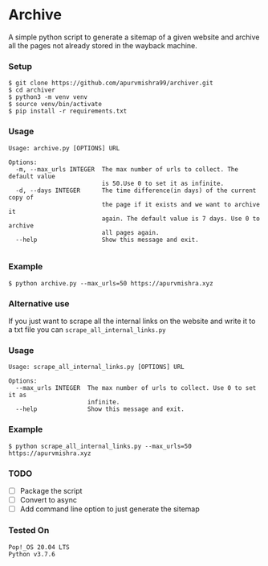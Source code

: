 # Archive

A simple python script to generate a sitemap of a given website and archive all the pages not already stored in the wayback machine.

### Setup

```console
$ git clone https://github.com/apurvmishra99/archiver.git
$ cd archiver
$ python3 -m venv venv
$ source venv/bin/activate
$ pip install -r requirements.txt
```

### Usage 

```console
Usage: archive.py [OPTIONS] URL

Options:
  -m, --max_urls INTEGER  The max number of urls to collect. The default value
                          is 50.Use 0 to set it as infinite.
  -d, --days INTEGER      The time difference(in days) of the current copy of
                          the page if it exists and we want to archive it
                          again. The default value is 7 days. Use 0 to archive
                          all pages again.
  --help                  Show this message and exit.
  
```
### Example

```console 
$ python archive.py --max_urls=50 https://apurvmishra.xyz
```

### Alternative use

If you just want to scrape all the internal links on the website and write it to a txt file you can `scrape_all_internal_links.py`

### Usage

``` console 
Usage: scrape_all_internal_links.py [OPTIONS] URL

Options:
  --max_urls INTEGER  The max number of urls to collect. Use 0 to set it as
                      infinite.
  --help              Show this message and exit.
```
### Example

```console 
$ python scrape_all_internal_links.py --max_urls=50 https://apurvmishra.xyz
```

### TODO

* [ ] Package the script
* [ ] Convert to async
* [ ] Add command line option to just generate the sitemap

### Tested On

```
Pop!_OS 20.04 LTS
Python v3.7.6
```
